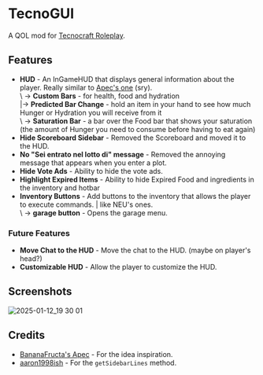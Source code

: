 # TecnoGUI
A QOL mod for [Tecnocraft Roleplay](https://www.tecnocraft.net/).

## Features

 - **HUD** - An InGameHUD that displays general information about the player. Really similar to [Apec's one](https://github.com/BananaFructa/Apec) (sry).  
\ -> **Custom Bars** - for health, food and hydration  
|-> **Predicted Bar Change** - hold an item in your hand to see how much Hunger or Hydration you will receive from it  
\ -> **Saturation Bar** - a bar over the Food bar that shows your saturation (the amount of Hunger you need to consume before having to eat again)
 - **Hide Scoreboard Sidebar** - Removed the Scoreboard and moved it to the HUD.
 - **No "Sei entrato nel lotto di" message** - Removed the annoying message that appears when you enter a plot.
 - **Hide Vote Ads** - Ability to hide the vote ads.
 - **Highlight Expired Items** - Ability to hide Expired Food and ingredients in the inventory and hotbar 
 - **Inventory Buttons** - Add buttons to the inventory that allows the player to execute commands. | like NEU's ones.  
\ -> **garage button** - Opens the garage menu. 

### Future Features

 - **Move Chat to the HUD** - Move the chat to the HUD. (maybe on player's head?)
 - **Customizable HUD** - Allow the player to customize the HUD.
   

## Screenshots
![2025-01-12_19 30 01](https://github.com/user-attachments/assets/79217475-50be-47a4-a386-126ffb4683c0)


## Credits

 - [BananaFructa's Apec](https://github.com/BananaFructa/Apec) - For the idea inspiration.
 - [aaron1998ish](https://github.com/aaron1998ish) - For the `getSidebarLines` method.
